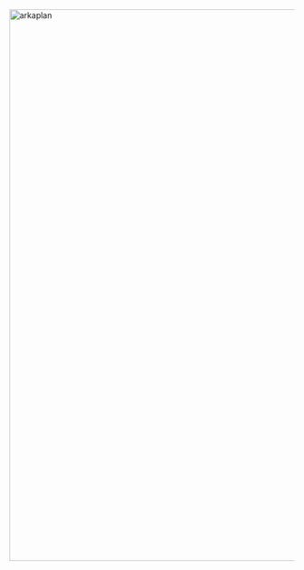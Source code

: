 
<img width="974" alt="arkaplan" src="https://github.com/sevvaldurmaz1/almanca-dil-ogrenme-platformu/assets/170371051/9849982a-96c6-4f08-8070-ebd82cf7dd52">
